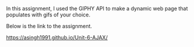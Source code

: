 In this assignment, I used the GIPHY API to make a dynamic web page that populates with gifs of your choice. 

Below is the link to the assignment.

https://asingh1991.github.io/Unit-6-AJAX/
